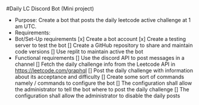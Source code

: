 #Daily LC Discord Bot (Mini project)
- Purpose:
Create a bot that posts the daily leetcode active challenge at 1 am UTC.
- Requirements:
- Bot/Set-Up requirements
[x] Create a bot account
[x] Create a testing server to test the bot
[] Create a GitHub repository to share and maintain code versions
[] Use replit to maintain active the bot
- Functional requirements
[] Use the discord API to post messages in a channel
[] Fetch the daily challenge info from the Leetcode API in https://leetcode.com/graphql
[] Post the daily challenge with information about its acceptance and difficulty
[] Create some sort of commands namely / commands to configure the bot
    [] The configuration shall allow the administrator to tell the bot where to post the daily challenge
    [] The configuration shall allow the administrator to disable the daily posts
